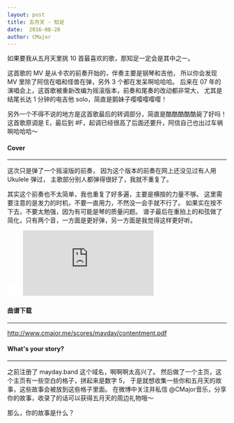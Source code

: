 ```yaml
---
layout: post
title: 五月天 - 知足
date:  2016-08-28
author: CMajor
---
```


如果要我从五月天里挑 10 首最喜欢的歌，那知足一定会是其中之一。

这首歌的 MV 是从卡农的前奏开始的，伴奏主要是钢琴和吉他，
所以你会发现 MV 里除了阿信在唱和怪兽在弹，另外 3 个都在发呆啊哈哈哈。
后来在 07 年的演唱会上，这首歌被重新改编为摇滚版本，前奏和尾奏的改动都非常大，
尤其是结尾长达 1 分钟的电吉他 solo，简直是鹅妹子嘤嘤嘤嘤嘤！

另外一个不得不说的地方是这首歌最后的转调部分，简直是酷酷酷酷酷毙了好吗！
这首歌原调是 E，最后到 #F，起调已经很高了后面还要升，阿信自己也出过车祸啊哈哈哈〜

#### Cover
----------

这次只是弹了一个摇滚版的前奏，
因为这个版本的前奏在网上还没见过有人用 Ukulele 弹过，
主歌部分别人都弹得很好了，我就不重复了。

其实这个前奏也不太简单，我也重复了好多遍，主要是横按的力量不够。
这里需要注意的是发力的时机，不要一直用力，不然没一会手就不行了。
如果实在按不下去，不要太勉强，因为有可能是琴的质量问题。
谱子最后在重拍上的和弦做了简化，只有两个音，一方面是更好弹，另一方面是我觉得这样更好听。

<div class="wrap">
    <img class="ratio" src="/img/16x11.png"/>
    <iframe src="http://v.qq.com/iframe/player.html?vid=h0324z54ne7&tiny=0&auto=0" frameborder="0" allowfullscreen></iframe>
</div>

#### 曲谱下载
------------

<a href="http://www.cmajor.me/scores/mayday/contentment.pdf" target="_blank">http://www.cmajor.me/scores/mayday/contentment.pdf</a>

#### What's your story?
-----------------------

之前注册了 mayday.band 这个域名，啊啊啊太高兴了。
然后做了一个主页，这个主页有一些空白的格子，拼起来是数字 5，
于是就想收集一些你和五月天的故事，这些故事会被放到这些格子里面。
在微博中关注并私信 @CMajor音乐，分享你的故事，收录了的话可以获得五月天的周边礼物哦〜

那么，你的故事是什么？
